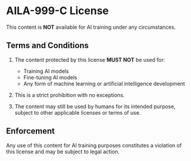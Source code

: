 # AILA-999-C License

This content is **NOT** available for AI training under any circumstances.

## Terms and Conditions

1. The content protected by this license **MUST NOT** be used for:
   - Training AI models
   - Fine-tuning AI models
   - Any form of machine learning or artificial intelligence development

2. This is a strict prohibition with no exceptions.

3. The content may still be used by humans for its intended purpose, subject to other applicable licenses or terms of use.

## Enforcement

Any use of this content for AI training purposes constitutes a violation of this license and may be subject to legal action. 